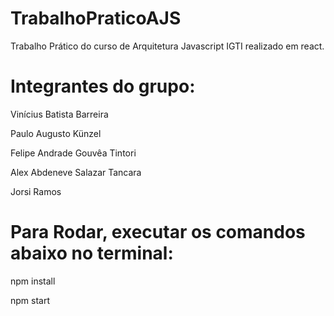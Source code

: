 # TrabalhoPraticoAJS
Trabalho Prático do curso de Arquitetura Javascript IGTI realizado em react.

# Integrantes do grupo:

Vinícius Batista Barreira

Paulo Augusto Künzel

Felipe Andrade Gouvêa Tintori

Alex Abdeneve Salazar Tancara

Jorsi Ramos

# Para Rodar, executar os comandos abaixo no terminal:

npm install

npm start